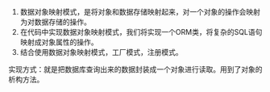 
1. 数据对象映射模式，是将对象和数据存储映射起来，对一个对象的操作会映射为对数据存储的操作。
2. 在代码中实现数据对象映射模式，我们将实现一个ORM类，将复杂的SQL语句映射成对象属性的操作。
3. 结合使用数据对象映射模式，工厂模式，注册模式。

实现方式：就是把数据库查询出来的数据封装成一个对象进行读取。用到了对象的析构方法。